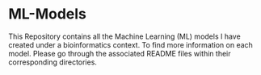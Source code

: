 # ML-Models
This Repository contains all the Machine Learning (ML) models I have created under a bioinformatics context. To find more information on each model. Please go through the associated README files within their corresponding directories.
